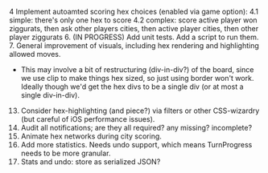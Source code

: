 4 Implement autoamted scoring hex choices (enabled via game option):
4.1  simple: there's only one hex to score
4.2  complex: score active player won ziggurats, then ask other players cities, then active player cities, then other player ziggurats
6. (IN PROGRESS) Add unit tests. Add a script to run them.
7. General improvement of visuals, including hex rendering and highlighting allowed moves.
  * This may involve a bit of restructuring (div-in-div?) of the board, since we use clip to make things hex sized, so just using border won't work. Ideally though we'd get the hex divs to be a single div (or at most a single div-in-div).
13. Consider hex-highlighting (and piece?) via filters or other CSS-wizardry (but careful of iOS performance issues).
19. Audit all notifications; are they all required? any missing? incomplete?
21. Animate hex networks during city scoring.
22. Add more statistics. Needs undo support, which means TurnProgress needs to be more granular.
23. Stats and undo: store as serialized JSON?
